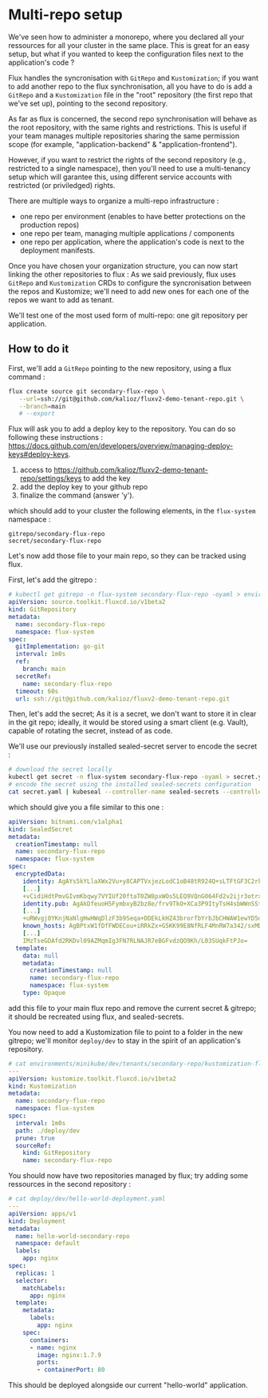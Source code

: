 # Multi-repo setup

We've seen how to administer a monorepo, where you declared all your ressources for all your cluster in the same place.
This is great for an easy setup, but what if you wanted to keep the configuration files next to the application's code ?

Flux handles the syncronisation with `GitRepo` and `Kustomization`; if you want to add another repo to the flux synchronisation, all you have to do is add a `GitRepo` and a `Kustomization` file in the "root" repository (the first repo that we've set up), pointing to the second repository.

As far as flux is concerned, the second repo synchronisation will behave as the root repository, with the same rights and restrictions. This is useful if your team manages multiple repositories sharing the same permission scope (for example, "application-backend" & "application-frontend").

However, if you want to restrict the rights of the second repository (e.g., restricted to a single namespace), then you'll need to use a multi-tenancy setup which will garantee this, using different service accounts with restricted (or priviledged) rights.

There are multiple ways to organize a multi-repo infrastructure :
- one repo per environment (enables to have better protections on the production repos)
- one repo per team, managing multiple applications / components
- one repo per application, where the application's code is next to the deployment manifests.

Once you have chosen your organization structure, you can now start linking the other repositories to flux :
As we said previously, flux uses `GitRepo` and `Kustomization` CRDs to configure the syncronisation between the repos and Kustomize; we'll need to add new ones for each one of the repos we want to add as tenant.


We'll test one of the most used form of multi-repo: one git repository per application.

## How to do it

First, we'll add a `GitRepo` pointing to the new repository, using a flux command :
```bash
flux create source git secondary-flux-repo \
   --url=ssh://git@github.com/kalioz/fluxv2-demo-tenant-repo.git \
   --branch=main
   # --export
```

Flux will ask you to add a deploy key to the repository. You can do so following these instructions : https://docs.github.com/en/developers/overview/managing-deploy-keys#deploy-keys.

1) access to https://github.com/kalioz/fluxv2-demo-tenant-repo/settings/keys to add the key
2) add the deploy key to your github repo
3) finalize the command (answer 'y').

which should add to your cluster the following elements, in the `flux-system` namespace :
```
gitrepo/secondary-flux-repo
secret/secondary-flux-repo
```

Let's now add those file to your main repo, so they can be tracked using flux.

First, let's add the gitrepo :
```yaml
# kubectl get gitrepo -n flux-system secondary-flux-repo -oyaml > environments/minikube/dev/tenants/secondary-repo/gitrepo.yaml
apiVersion: source.toolkit.fluxcd.io/v1beta2
kind: GitRepository
metadata:
  name: secondary-flux-repo
  namespace: flux-system
spec:
  gitImplementation: go-git
  interval: 1m0s
  ref:
    branch: main
  secretRef:
    name: secondary-flux-repo
  timeout: 60s
  url: ssh://git@github.com/kalioz/fluxv2-demo-tenant-repo.git
```

Then, let's add the secret;
As it is a secret, we don't want to store it in clear in the git repo; ideally, it would be stored using a smart client (e.g. Vault), capable of rotating the secret, instead of as code.

We'll use our previously installed sealed-secret server to encode the secret :
```bash
# download the secret locally
kubectl get secret -n flux-system secondary-flux-repo -oyaml > secret.yaml
# encode the secret using the installed sealed-secrets configuration
cat secret.yaml | kubeseal --controller-name sealed-secrets --controller-namespace default -oyaml > encode-secret.yaml
```
which should give you a file similar to this one :
```yaml
apiVersion: bitnami.com/v1alpha1
kind: SealedSecret
metadata:
  creationTimestamp: null
  name: secondary-flux-repo
  namespace: flux-system
spec:
  encryptedData:
    identity: AgAYs5kYLlaXWx2Vu+y8CAPTVxjezLodC1oB48tR924Q+sLTFtGF3C2rkCt7xK5qLwEqtdG26UkvXpyu5+YggbU1sYHGWcb52H
    [...]
    +vCidiHdtPmvGIvmKbqwy7VYIUf20ftaT0ZW8pxWOs5LEQ9VQnG064Fd2v2ijr3otrxAYbdMh4+/befneWZObq8/a8C7EFsJveBv7/JQPHXK0+hnB8Va8b/zsIxdXiU=
    identity.pub: AgAkDfeuoH5FymbxyB2bz8e/frv9TkO+XCa3P9ItyTsH4sbWWnSStCgRJUTMns3nWOm+gB8gg482GXQvQwmKjK9edCnEGU/7B/
    [...]
    +uRWvgj0YKnjNaNlgHwHWqDlzF3b9Seqa+DDEkLkHZ43brorfbYrbJbCHWAW1ewYD5qsWIoy1fRwezh0dYnzeLp
    known_hosts: AgBPtxW1fDfFWDECou+iRRkZx+G5KK99E8NfRLF4MnRW7a342/sxMDXqYH99xDSG9cU5HmTtfqD0gf1Ei+rfEhavSxMtAHBs4VFrdtAEA/
    [...]
    IMzTseGDAfd2RKDvl09AZMqmIg3FN7RLNAJR7eBGFvdzQO9Kh/L03SUqkFtPJo=
  template:
    data: null
    metadata:
      creationTimestamp: null
      name: secondary-flux-repo
      namespace: flux-system
    type: Opaque
```

add this file to your main flux repo and remove the current secret & gitrepo; it should be recreated using flux, and sealed-secrets.

You now need to add a Kustomization file to point to a folder in the new gitrepo; we'll monitor `deploy/dev` to stay in the spirit of an application's repository.

```yaml
# cat environments/minikube/dev/tenants/secondary-repo/kustomization-flux.yaml
---
apiVersion: kustomize.toolkit.fluxcd.io/v1beta2
kind: Kustomization
metadata:
  name: secondary-flux-repo
  namespace: flux-system
spec:
  interval: 1m0s
  path: ./deploy/dev
  prune: true
  sourceRef:
    kind: GitRepository
    name: secondary-flux-repo
```


You should now have two repositories managed by flux; try adding some ressources in the second repository :
```yaml
# cat deploy/dev/hello-world-deployment.yaml
---
apiVersion: apps/v1
kind: Deployment
metadata:
  name: hello-world-secondary-repo
  namespace: default
  labels:
    app: nginx
spec:
  replicas: 1
  selector:
    matchLabels:
      app: nginx
  template:
    metadata:
      labels:
        app: nginx
    spec:
      containers:
      - name: nginx
        image: nginx:1.7.9
        ports:
        - containerPort: 80
```

This should be deployed alongside our current "hello-world" application.
